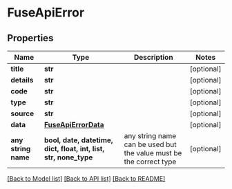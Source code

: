 # FuseApiError


## Properties
Name | Type | Description | Notes
------------ | ------------- | ------------- | -------------
**title** | **str** |  | [optional] 
**details** | **str** |  | [optional] 
**code** | **str** |  | [optional] 
**type** | **str** |  | [optional] 
**source** | **str** |  | [optional] 
**data** | [**FuseApiErrorData**](FuseApiErrorData.md) |  | [optional] 
**any string name** | **bool, date, datetime, dict, float, int, list, str, none_type** | any string name can be used but the value must be the correct type | [optional]

[[Back to Model list]](../README.md#documentation-for-models) [[Back to API list]](../README.md#documentation-for-api-endpoints) [[Back to README]](../README.md)



